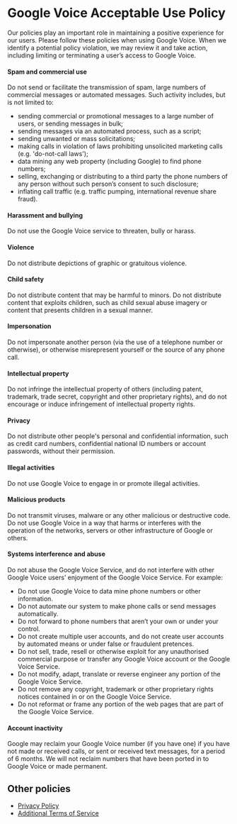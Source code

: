 Google Voice Acceptable Use Policy
==================================

Our policies play an important role in maintaining a positive experience for our users. Please follow these policies when using Google Voice. When we identify a potential policy violation, we may review it and take action, including limiting or terminating a user’s access to Google Voice.

#### Spam and commercial use

Do not send or facilitate the transmission of spam, large numbers of commercial messages or automated messages. Such activity includes, but is not limited to:

*   sending commercial or promotional messages to a large number of users, or sending messages in bulk;
*   sending messages via an automated process, such as a script;
*   sending unwanted or mass solicitations;
*   making calls in violation of laws prohibiting unsolicited marketing calls (e.g. 'do-not-call laws');
*   data mining any web property (including Google) to find phone numbers;
*   selling, exchanging or distributing to a third party the phone numbers of any person without such person’s consent to such disclosure;
*   inflating call traffic (e.g. traffic pumping, international revenue share fraud).

#### Harassment and bullying

Do not use the Google Voice service to threaten, bully or harass.

#### Violence

Do not distribute depictions of graphic or gratuitous violence.

#### Child safety

Do not distribute content that may be harmful to minors. Do not distribute content that exploits children, such as child sexual abuse imagery or content that presents children in a sexual manner.

#### Impersonation

Do not impersonate another person (via the use of a telephone number or otherwise), or otherwise misrepresent yourself or the source of any phone call.

#### Intellectual property

Do not infringe the intellectual property of others (including patent, trademark, trade secret, copyright and other proprietary rights), and do not encourage or induce infringement of intellectual property rights.

#### Privacy

Do not distribute other people's personal and confidential information, such as credit card numbers, confidential national ID numbers or account passwords, without their permission.

#### Illegal activities

Do not use Google Voice to engage in or promote illegal activities.

#### Malicious products

Do not transmit viruses, malware or any other malicious or destructive code. Do not use Google Voice in a way that harms or interferes with the operation of the networks, servers or other infrastructure of Google or others.

#### Systems interference and abuse

Do not abuse the Google Voice Service, and do not interfere with other Google Voice users’ enjoyment of the Google Voice Service. For example:

*   Do not use Google Voice to data mine phone numbers or other information.
*   Do not automate our system to make phone calls or send messages automatically.
*   Do not forward to phone numbers that aren’t your own or under your control.
*   Do not create multiple user accounts, and do not create user accounts by automated means or under false or fraudulent pretences.
*   Do not sell, trade, resell or otherwise exploit for any unauthorised commercial purpose or transfer any Google Voice account or the Google Voice Service.
*   Do not modify, adapt, translate or reverse engineer any portion of the Google Voice Service.
*   Do not remove any copyright, trademark or other proprietary rights notices contained in or on the Google Voice Service.
*   Do not reformat or frame any portion of the web pages that are part of the Google Voice Service.

#### Account inactivity

Google may reclaim your Google Voice number (if you have one) if you have not made or received calls, or sent or received text messages, for a period of 6 months. We will not reclaim numbers that have been ported in to Google Voice or made permanent.

Other policies
--------------

*   [Privacy Policy](https://policies.google.com/privacy)
*   [Additional Terms of Service](https://support.google.com/voice/answer/9231816)
